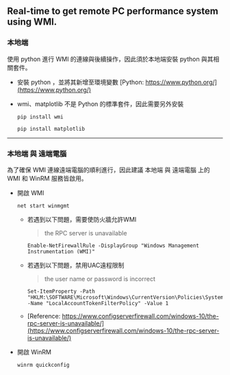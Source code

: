## Real-time to get remote PC performance system using WMI.

### 本地端

使用 python 進行 WMI 的連線與後續操作，因此須於本地端安裝 python 與其相關套件。

* 安裝 python ，並將其新增至環境變數
    [Python: https://www.python.org/](https://www.python.org/)
  
  

* wmi、matplotlib 不是 Python 的標準套件，因此需要另外安裝
  
  ```
  pip install wmi
  ```
  
  ```
  pip install matplotlib
  ```

---

### 本地端 與 遠端電腦

為了確保 WMI 連線遠端電腦的順利進行，因此建議 本地端 與 遠端電腦 上的 WMI 和 WinRM 服務皆啟用。

* 開啟 WMI
  
  ```
  net start winmgmt
  ```
  
  * 若遇到以下問題，需要使防火牆允許WMI
    
    > the RPC server is unavailable
    
    ```
    Enable-NetFirewallRule -DisplayGroup "Windows Management Instrumentation (WMI)"
    ```
  
  * 若遇到以下問題，禁用UAC遠程限制
    
    > the user name or password is incorrect
    
    ```
    Set-ItemProperty -Path "HKLM:\SOFTWARE\Microsoft\Windows\CurrentVersion\Policies\System" -Name "LocalAccountTokenFilterPolicy" -Value 1
    ```
  
  * [Reference: https://www.configserverfirewall.com/windows-10/the-rpc-server-is-unavailable/](https://www.configserverfirewall.com/windows-10/the-rpc-server-is-unavailable/)
    
    

* 開啟 WinRM
  
  ```
  winrm quickconfig
  ```
